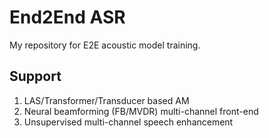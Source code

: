 # End2End ASR

My repository for E2E acoustic model training.

## Support

1. LAS/Transformer/Transducer based AM
2. Neural beamforming (FB/MVDR) multi-channel front-end
3. Unsupervised multi-channel speech enhancement
